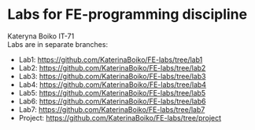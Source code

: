 # Labs for FE-programming discipline
Kateryna Boiko IT-71  
Labs are in separate branches:  
 * Lab1: https://github.com/KaterinaBoiko/FE-labs/tree/lab1  
 * Lab2: https://github.com/KaterinaBoiko/FE-labs/tree/lab2  
 * Lab3: https://github.com/KaterinaBoiko/FE-labs/tree/lab3
 * Lab4: https://github.com/KaterinaBoiko/FE-labs/tree/lab4
 * Lab5: https://github.com/KaterinaBoiko/FE-labs/tree/lab5
 * Lab6: https://github.com/KaterinaBoiko/FE-labs/tree/lab6
 * Lab7: https://github.com/KaterinaBoiko/FE-labs/tree/lab7
 * Project: https://github.com/KaterinaBoiko/FE-labs/tree/project